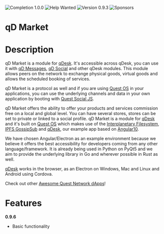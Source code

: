 ![Completion 1.0.0](https://img.shields.io/badge/completion%20v1.0.0-0%25-red) ![Help Wanted](https://img.shields.io/badge/%20-help--wanted-%23159818) ![Version 0.9.3](https://img.shields.io/badge/version-v0.9.6-blue) ![Sponsors](https://img.shields.io/badge/sponsors-0-red)

# qD Market

# Description

qD Market is a module for [qDesk](https://qDesk.org). It's accessible across qDesk, you can use it with [qD Messages](qd-messages-ts), [qD Social](qd-social-ts) and other qDesk modules. This module allows peers on the network to exchange physical goods, virtual goods and allows the scheduled booking of services.

qD Market is a protocol as well and if you are using [Quest OS](quest-os-js) in your applications, you can use the underlying channels and data in your own application by booting with [Quest Social JS](quest-market-js).

qD Market offers the ability to offer your products and services commission free on a local and global level. You can have several stores, stores can be set to private or linked to a social profile. qD Market is a module for [qDesk](qDesk) and it's built on [Quest OS](quest-os-js) which makes use of the [Interplanetary Filesystem](https://ipfs.io), [IPFS GossipSub](https://blog.ipfs.io/2020-05-20-gossipsub-v1.1/) and [qDesk](qDesk), our example app based on [Angular10](https://angular.io/).

We have chosen Angular/Electron as an example environment because we believe it offers the best accessibility for developers coming from any other language/framework. It is already being used in Python on PyQt5 and we aim to provide the underlying library in Go and wherever possible in Rust as well.

[qDesk](qDesk) works in the browser, as an Electron on Windows, Mac and Linux and Android using Cordova.

Check out other [Awesome Quest Network dApps](https://github.com/QuestNetwork/awesome/blob/master/README.md)!

# Features

**0.9.6**
- Basic functionality
